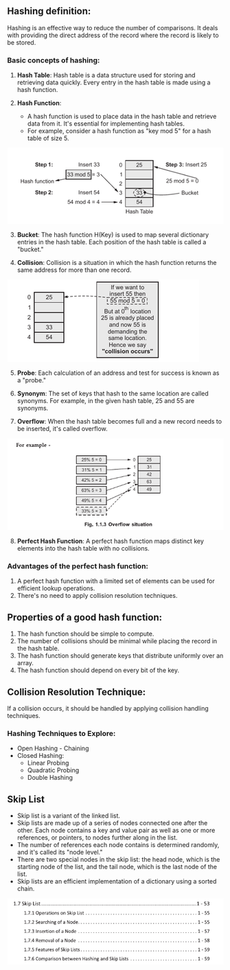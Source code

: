 ## Hashing definition:

Hashing is an effective way to reduce the number of comparisons. It deals with providing the direct address of the record where the record is likely to be stored.

### Basic concepts of hashing:

1. **Hash Table**: Hash table is a data structure used for storing and retrieving data quickly. Every entry in the hash table is made using a hash function.

2. **Hash Function**:
   - A hash function is used to place data in the hash table and retrieve data from it. It's essential for implementing hash tables.
   - For example, consider a hash function as "key mod 5" for a hash table of size 5.

![Hash Table Example](https://github.com/idiotboxai/SPPPU-IV/blob/main/DSA/Pasted%20image%2020240313112243.png?raw=true)

3. **Bucket**: The hash function H(Key) is used to map several dictionary entries in the hash table. Each position of the hash table is called a "bucket."

4. **Collision**: Collision is a situation in which the hash function returns the same address for more than one record.

![Collision Example](https://github.com/idiotboxai/SPPPU-IV/blob/main/DSA/Pasted%20image%2020240313112642.png?raw=true)

5. **Probe**: Each calculation of an address and test for success is known as a "probe."

6. **Synonym**: The set of keys that hash to the same location are called synonyms. For example, in the given hash table, 25 and 55 are synonyms.

7. **Overflow**: When the hash table becomes full and a new record needs to be inserted, it's called overflow.

![Overflow Example](https://github.com/idiotboxai/SPPPU-IV/blob/main/DSA/Pasted%20image%2020240313113424.png?raw=true)

8. **Perfect Hash Function**: A perfect hash function maps distinct key elements into the hash table with no collisions.

### Advantages of the perfect hash function:
1. A perfect hash function with a limited set of elements can be used for efficient lookup operations.
2. There's no need to apply collision resolution techniques.

## Properties of a good hash function:
1. The hash function should be simple to compute.
2. The number of collisions should be minimal while placing the record in the hash table.
3. The hash function should generate keys that distribute uniformly over an array.
4. The hash function should depend on every bit of the key.

## Collision Resolution Technique:
If a collision occurs, it should be handled by applying collision handling techniques.

### Hashing Techniques to Explore:
- Open Hashing - Chaining
- Closed Hashing:
  - Linear Probing
  - Quadratic Probing
  - Double Hashing

## Skip List
- Skip list is a variant of the linked list.
- Skip lists are made up of a series of nodes connected one after the other. Each node contains a key and value pair as well as one or more references, or pointers, to nodes further along in the list.
- The number of references each node contains is determined randomly, and it's called its "node level."
- There are two special nodes in the skip list: the head node, which is the starting node of the list, and the tail node, which is the last node of the list.
- Skip lists are an efficient implementation of a dictionary using a sorted chain.

![Skip List Example](https://github.com/idiotboxai/SPPPU-IV/blob/main/DSA/Pasted%20image%2020240313124739.png?raw=true)
